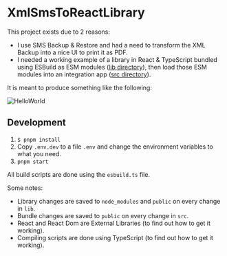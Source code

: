 # XmlSmsToReactLibrary

This project exists due to 2 reasons:

  - I use SMS Backup & Restore and had a need to transform the XML Backup into a nice UI to print it as PDF.
  - I needed a working example of a library in React & TypeScript bundled using ESBuild as ESM modules ([lib directory](./lib)), then load those ESM modules into an integration app ([src directory](./src)).

It is meant to produce something like the following:

![HelloWorld](.docs/img/HelloWorld.png)

## Development

1. `$ pnpm install`
2. Copy `.env.dev` to a file `.env` and change the environment variables to what you need.
3. `pnpm start`

All build scripts are done using the `esbuild.ts` file.

Some notes:

 - Library changes are saved to `node_modules` and `public` on every change in `lib`.
 - Bundle changes are saved to `public` on every change in `src`.
 - React and React Dom are External Libraries (to find out how to get it working).
 - Compiling scripts are done using TypeScript (to find out how to get it working).